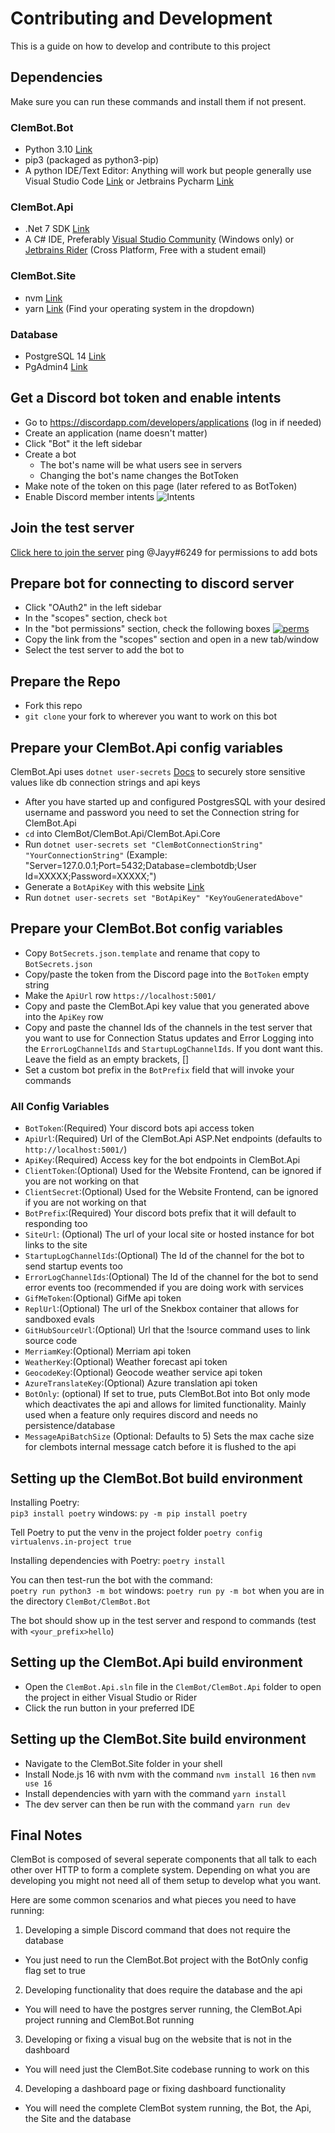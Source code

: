 Contributing and Development
============================
This is a guide on how to develop and contribute to this project

## Dependencies
Make sure you can run these commands and install them if not present.
### ClemBot.Bot
* Python 3.10 [Link](https://www.python.org/downloads/release/python-3100/)
* pip3 (packaged as python3-pip) 
* A python IDE/Text Editor: Anything will work but people generally use Visual Studio Code [Link](https://code.visualstudio.com/) or Jetbrains Pycharm [Link](https://www.jetbrains.com/pycharm/)

### ClemBot.Api
* .Net 7 SDK [Link](https://dotnet.microsoft.com/download/dotnet/7.0)
* A C# IDE, Preferably [Visual Studio Community](https://visualstudio.microsoft.com/) (Windows only) or [Jetbrains Rider](https://www.jetbrains.com/rider/) (Cross Platform, Free with a student email)

### ClemBot.Site
* nvm [Link](https://github.com/nvm-sh/nvm#installing-and-updating)
* yarn [Link](https://classic.yarnpkg.com/lang/en/docs/install/#windows-stable) (Find your operating system in the dropdown)

### Database
* PostgreSQL 14 [Link](https://www.postgresql.org/download/)
* PgAdmin4 [Link](https://www.pgadmin.org/download/)

## Get a Discord bot token and enable intents
* Go to https://discordapp.com/developers/applications (log in if needed)
* Create an application (name doesn't matter)
* Click "Bot" it the left sidebar
* Create a bot
  * The bot's name will be what users see in servers
  * Changing the bot's name changes the BotToken
* Make note of the token on this page (later refered to as BotToken)
* Enable Discord member intents ![Intents](https://i.postimg.cc/hhWy9N7W/Screen-Shot-2020-11-06-at-10-30-25-AM.png)


## Join the test server
[Click here to join the server](https://discord.gg/FACu8k4)
ping @Jayy#6249 for permissions to add bots

## Prepare bot for connecting to discord server
* Click "OAuth2" in the left sidebar
* In the "scopes" section, check `bot`
* In the "bot permissions" section, check the following boxes [![perms](https://i.postimg.cc/NFkdvDCY/perms.png)](https://postimg.cc/xNqvKvSF)
* Copy the link from the "scopes" section and open in a new tab/window
* Select the test server to add the bot to

## Prepare the Repo
* Fork this repo
* `git clone` your fork to wherever you want to work on this bot

## Prepare your ClemBot.Api config variables
ClemBot.Api uses `dotnet user-secrets` [Docs](https://docs.microsoft.com/en-us/aspnet/core/security/app-secrets?view=aspnetcore-5.0) to securely store sensitive values like db connection strings and api keys

* After you have started up and configured PostgresSQL with your desired username and password you need to set the Connection string for ClemBot.Api
* `cd` into ClemBot/ClemBot.Api/ClemBot.Api.Core
* Run `dotnet user-secrets set "ClemBotConnectionString" "YourConnectionString"` (Example:  "Server=127.0.0.1;Port=5432;Database=clembotdb;User Id=XXXXX;Password=XXXXX;")
* Generate a `BotApiKey` with this website [Link](https://www.allkeysgenerator.com/Random/Security-Encryption-Key-Generator.aspx)
* Run `dotnet user-secrets set "BotApiKey" "KeyYouGeneratedAbove"`

## Prepare your ClemBot.Bot config variables
* Copy `BotSecrets.json.template` and rename that copy to `BotSecrets.json`
* Copy/paste the token from the Discord page into the `BotToken` empty string
* Make the `ApiUrl` row `https://localhost:5001/`
* Copy and paste the ClemBot.Api key value that you generated above into the `ApiKey` row
* Copy and paste the channel Ids of the channels in the test server that you want to use for Connection Status updates and Error Logging into the `ErrorLogChannelIds` and `StartupLogChannelIds`. If you dont want this. Leave the field as an empty brackets, []
* Set a custom bot prefix in the `BotPrefix` field that will invoke your commands 

### All Config Variables

* `BotToken`:(Required) Your discord bots api access token
* `ApiUrl`:(Required) Url of the ClemBot.Api ASP.Net endpoints (defaults to `http://localhost:5001/`)
* `ApiKey`:(Required) Access key for the bot endpoints in ClemBot.Api
* `ClientToken`:(Optional) Used for the Website Frontend, can be ignored if you are not working on that
* `ClientSecret`:(Optional) Used for the Website Frontend, can be ignored if you are not working on that
* `BotPrefix`:(Required) Your discord bots prefix that it will default to responding too
* `SiteUrl`: (Optional) The url of your local site or hosted instance for bot links to the site
* `StartupLogChannelIds`:(Optional) The Id of the channel for the bot to send startup events too
* `ErrorLogChannelIds`:(Optional) The Id of the channel for the bot to send error events too (recommended if you are doing work with services
* `GifMeToken`:(Optional) GifMe api token
* `ReplUrl`:(Optional) The url of the Snekbox container that allows for sandboxed evals
* `GitHubSourceUrl`:(Optional) Url that the !source command uses to link source code
* `MerriamKey`:(Optional) Merriam api token
* `WeatherKey`:(Optional) Weather forecast api token
* `GeocodeKey`:(Optional) Geocode weather service api token
* `AzureTranslateKey`:(Optional) Azure translation api token
* `BotOnly`: (optional) If set to true, puts ClemBot.Bot into Bot only mode which deactivates the api and allows for limited functionality. Mainly used when a feature only requires discord and needs no persistence/database
* `MessageApiBatchSize` (Optional: Defaults to 5) Sets the max cache size for clembots internal message catch before it is flushed to the api

## Setting up the ClemBot.Bot build environment
Installing Poetry:  
`pip3 install poetry` windows: `py -m pip install poetry`

Tell Poetry to put the venv in the project folder
`poetry config virtualenvs.in-project true`

Installing dependencies with Poetry:
`poetry install`

You can then test-run the bot with the command:  
`poetry run python3 -m bot`  windows: `poetry run py -m bot`
when you are in the directory `ClemBot/ClemBot.Bot`

The bot should show up in the test server and respond to commands (test with `<your_prefix>hello`)

## Setting up the ClemBot.Api build environment

* Open the `ClemBot.Api.sln` file in the `ClemBot/ClemBot.Api` folder to open the project in either Visual Studio or Rider
* Click the run button in your preferred IDE

## Setting up the ClemBot.Site build environment

* Navigate to the ClemBot.Site folder in your shell
* Install Node.js 16 with nvm with the command `nvm install 16` then `nvm use 16`
* Install dependencies with yarn with the command `yarn install`
* The dev server can then be run with the command `yarn run dev` 

## Final Notes
ClemBot is composed of several seperate components that all talk to each other over HTTP to form a complete system. Depending on what you are developing you might not need all of them setup to develop what you want. 

Here are some common scenarios and what pieces you need to have running:

1. Developing a simple Discord command that does not require the database
  - You just need to run the ClemBot.Bot project with the BotOnly config flag set to true
2. Developing functionality that does require the database and the api
  - You will need to have the postgres server running, the ClemBot.Api project running and ClemBot.Bot running
3. Developing or fixing a visual bug on the website that is not in the dashboard
  - You will need just the ClemBot.Site codebase running to work on this
4. Developing a dashboard page or fixing dashboard functionality
  - You will need the complete ClemBot system running, the Bot, the Api, the Site and the database
